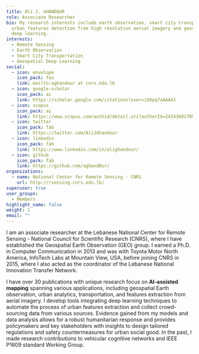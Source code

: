 ```yaml
---
title: Ali J. GHANDOUR
role: Associate Researcher
bio: My research interests include earth observation, smart city transportation,
  urban features detection from high resolution aerial imagery and geospatial
  deep learning.
interests:
  - Remote Sensing
  - Earth Observation
  - Smart City Transportation
  - Geospatial Deep Learning
social:
  - icon: envelope
    icon_pack: fas
    link: mailto:aghandour at cnrs.edu.lb
  - icon: google-scholar
    icon_pack: ai
    link: https://scholar.google.com/citations?user=1XOpq7oAAAAJ
  - icon: scopus
    icon_pack: ai
    link: https://www.scopus.com/authid/detail.uri?authorId=24343681700
  - icon: twitter
    icon_pack: fab
    link: https://twitter.com/AliJGhandour
  - icon: linkedin
    icon_pack: fab
    link: https://www.linkedin.com/in/alighandour/
  - icon: github
    icon_pack: fab
    link: https://github.com/aghand0ur/
organizations:
  - name: National Center for Remote Sensing - CNRS
    url: http://rsensing.cnrs.edu.lb/
superuser: true
user_groups:
  - Members
highlight_name: false
weight: 1
email: ""
---
```

<link rel="stylesheet" href="https://cdn.jsdelivr.net/gh/jpswalsh/academicons@1/css/academicons.min.css">

I am an associate researcher at the Lebanese National Center for Remote Sensing - National Council for Scientific Research (CNRS), where I have established the Geospatial Earth Observation (GEO) group. I earned a Ph.D. in Computer Communication in 2013 and was with Toyota Motor North America, InfoTech Labs at Mountain View, USA, before joining CNRS in 2015, where I also acted as the coordinator of the Lebanese National Innovation Transfer Network.


I have over 30 publications with unique research focus on **AI-assisted mapping** spanning various applications, including geospatial Earth observation, urban analytics, transportation, and features extraction from aerial imagery. I develop tools integrating deep learning techniques to automate the process of urban features extraction and collect crowd-sourcing data from various sources. Evidence gained from my models and data analysis allows for a robust humanitarian response and provides policymakers and key stakeholders with insights to design tailored regulations and safety countermeasures for urban social good. In the past, I made research contributions to vehicular cognitive networks and IEEE P1609 standard Working Group.